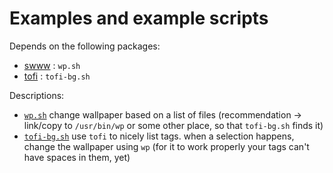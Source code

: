 # Examples and example scripts

Depends on the following packages:

- [swww](https://github.com/LGFae/swww) : `wp.sh`
- [tofi](https://github.com/philj56/tofi) : `tofi-bg.sh`

Descriptions:

- [`wp.sh`](wp.sh) change wallpaper based on a list of files (recommendation -> link/copy to `/usr/bin/wp` or some other place, so that `tofi-bg.sh` finds it)
- [`tofi-bg.sh`](wp.sh) use `tofi` to nicely list tags. when a selection happens, change the wallpaper using `wp` (for it to work properly your tags can't have spaces in them, yet) 

